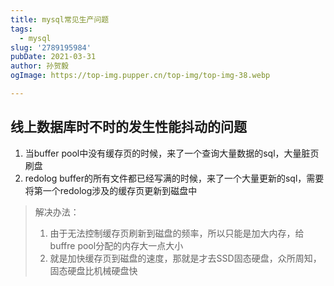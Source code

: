 ```yaml
---
title: mysql常见生产问题
tags:
  - mysql
slug: '2789195984'
pubDate: 2021-03-31
author: 孙贺毅
ogImage: https://top-img.pupper.cn/top-img/top-img-38.webp

---
```


## 线上数据库时不时的发生性能抖动的问题

<!-- more -->

1. 当buffer pool中没有缓存页的时候，来了一个查询大量数据的sql，大量脏页刷盘
2. redolog buffer的所有文件都已经写满的时候，来了一个大量更新的sql，需要将第一个redolog涉及的缓存页更新到磁盘中

> 解决办法：
>
> 1. 由于无法控制缓存页刷新到磁盘的频率，所以只能是加大内存，给buffre pool分配的内存大一点大小
> 2. 就是加快缓存页到磁盘的速度，那就是才去SSD固态硬盘，众所周知，固态硬盘比机械硬盘快